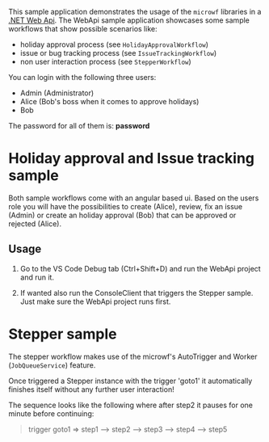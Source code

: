 This sample application demonstrates the usage of the `microwf` libraries in a [.NET Web Api](https://docs.microsoft.com/en-us/aspnet/core/web-api/?view=aspnetcore-3.0). The WebApi sample application showcases some sample workflows that show possible scenarios like:
- holiday approval process (see `HolidayApprovalWorkflow`)
- issue or bug tracking process (see `IssueTrackingWorkflow`)
- non user interaction process (see `StepperWorkflow`)

You can login with the following three users:
- Admin (Administrator)
- Alice (Bob's boss when it comes to approve holidays)
- Bob

The password for all of them is: **password**

# Holiday approval and Issue tracking sample
Both sample workflows come with an angular based ui. Based on the users role you will have the possibilities to create (Alice), review, fix an issue (Admin) or create an holiday approval (Bob) that can be approved or rejected (Alice).

## Usage
1. Go to the VS Code Debug tab (Ctrl+Shift+D) and run the WebApi project and run it.

3. If wanted also run the ConsoleClient that triggers the Stepper sample. Just make sure the WebApi project runs first.

# Stepper sample
The stepper workflow makes use of the microwf's AutoTrigger and Worker (`JobQueueService`) feature.

Once triggered a Stepper instance with the trigger 'goto1' it automatically finishes itself without any further user interaction!

The sequence looks like the following where after step2 it pauses for one minute before continuing:
> trigger goto1 => step1 --> step2 --> step3 --> step4 --> step5

